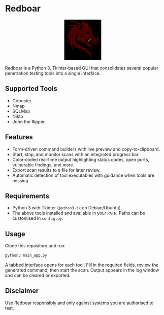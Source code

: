 # Redboar

<p align="center">
  <img src="icon.png" alt="Redboar icon" width="120" />
</p>

Redboar is a Python 3, Tkinter-based GUI that consolidates several popular penetration testing tools into a single interface.

## Supported Tools
- Gobuster
- Nmap
- SQLMap
- Nikto
- John the Ripper

## Features
- Form-driven command builders with live preview and copy-to-clipboard.
- Start, stop, and monitor scans with an integrated progress bar.
- Color‑coded real‑time output highlighting status codes, open ports, vulnerable findings, and more.
- Export scan results to a file for later review.
- Automatic detection of tool executables with guidance when tools are missing.

## Requirements
- Python 3 with Tkinter (`python3-tk` on Debian/Ubuntu).
- The above tools installed and available in your `PATH`. Paths can be customised in `config.py`.

## Usage
Clone this repository and run:

```bash
python3 main_app.py
```

A tabbed interface opens for each tool. Fill in the required fields, review the generated command, then start the scan. Output appears in the log window and can be cleared or exported.

## Disclaimer
Use Redboar responsibly and only against systems you are authorised to test.

